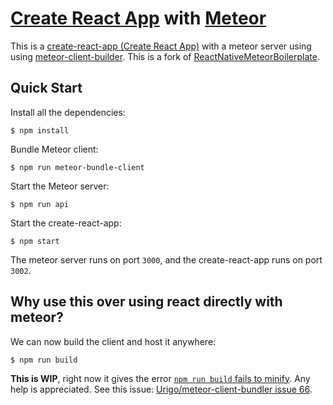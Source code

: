 # [Create React App](https://github.com/facebookincubator/create-react-app) with [Meteor](https://github.com/meteor/meteor) 

This is a [create-react-app (Create React App)](https://github.com/facebookincubator/create-react-app) with a meteor server using using [meteor-client-builder](https://github.com/Urigo/meteor-client-bundler).
This is a fork of [ReactNativeMeteorBoilerplate](https://github.com/DAB0mB/ReactNativeMeteorBoilerplate).

## Quick Start

Install all the dependencies:

    $ npm install

Bundle Meteor client:

    $ npm run meteor-bundle-client

Start the Meteor server:

    $ npm run api

Start the create-react-app:

    $ npm start

The meteor server runs on port `3000`, and the create-react-app runs on port `3002`.

## Why use this over using react directly with meteor?

We can now build the client and host it anywhere:
    
    $ npm run build

**This is WIP**, right now it gives the error [`npm run build` fails to minify](https://github.com/facebook/create-react-app/blob/master/packages/react-scripts/template/README.md#npm-run-build-fails-to-minify). Any help is appreciated. See this issue: [Urigo/meteor-client-bundler issue 66](https://github.com/Urigo/meteor-client-bundler/issues/66).
